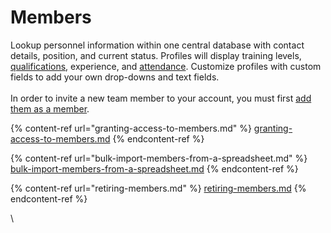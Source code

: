 # Members

Lookup personnel information within one central database with contact details, position, and current status. Profiles will display training levels, [qualifications](../qualifications/), experience, and [attendance](../../shared-services/activities/setting-attendance-periods-on-an-activity.md). Customize profiles with custom fields to add your own drop-downs and text fields.\
\
In order to invite a new team member to your account, you must first [add them as a member](../../user-access/inviting-new-users.md).

{% content-ref url="granting-access-to-members.md" %}
[granting-access-to-members.md](granting-access-to-members.md)
{% endcontent-ref %}

{% content-ref url="bulk-import-members-from-a-spreadsheet.md" %}
[bulk-import-members-from-a-spreadsheet.md](bulk-import-members-from-a-spreadsheet.md)
{% endcontent-ref %}

{% content-ref url="retiring-members.md" %}
[retiring-members.md](retiring-members.md)
{% endcontent-ref %}



\
